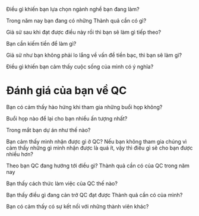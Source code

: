 Điều gì khiến bạn lựa chọn ngành nghề bạn đang làm?

Trong năm nay bạn đang có những Thành quả cần có gì?

Giả sử sau khi đạt được điều này rồi thì bạn sẽ làm gì tiếp theo?

Bạn cần kiếm tiền để làm gì? 

Giả sử như bạn không phải lo lắng về vấn đề tiền bạc, thì bạn sẽ làm gì? 

Điều gì khiến bạn cảm thấy cuộc sống của mình có ý nghĩa?

# Đánh giá của bạn về QC
Bạn có cảm thấy hào hứng khi tham gia những buổi họp không?

Buổi họp nào để lại cho bạn nhiều ấn tượng nhất?

Trong mắt bạn dự án như thế nào?

Bạn cảm thấy mình nhận được gì ở QC?
Nếu bạn không tham gia chúng vì cảm thấy những gì mình nhận được là quá ít, vậy thì điều gì sẽ cho bạn được nhiều hơn?

Theo bạn QC đang hướng tới điều gì?
Thành quả cần có của QC trong năm nay

Bạn thấy cách thức làm việc của QC thế nào?	

Bạn thấy điều gì đang cản trở QC đạt được Thành quả cần có của mình?

Bạn có cảm thấy có sự kết nối với những thành viên khác?
